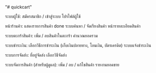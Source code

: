"# quickcart"

ระบบผู้ใช้:
    สมัครสมาชิก / เข้าสู่ระบบ
    โปรไฟล์ผู้ใช้

หน้าร้านค้า:
    แสดงรายการสินค้า done
    ระบบค้นหา / จัดเรียงสินค้า
    หน้ารายละเอียดสินค้า 

ระบบตะกร้าสินค้า:
    เพิ่ม / ลบสินค้าในตะกร้า
    คำนวณยอดรวม

ระบบชำระเงิน:
    เลือกวิธีการชำระเงิน (เก็บเงินปลายทาง, โอนเงิน, บัตรเครดิต)
    ระบบแจ้งชำระเงิน

ระบบการจัดส่ง:
    ที่อยู่จัดส่ง
    เลือกวิธีจัดส่ง

ระบบจัดการสินค้า (สำหรับผู้ดูแล):
    เพิ่ม / ลบ / แก้ไขสินค้า
    รายงานยอดขาย